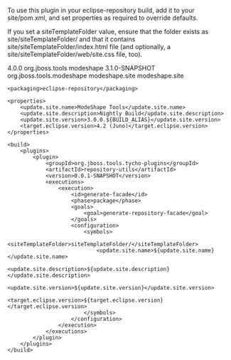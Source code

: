 To use this plugin in your eclipse-repository build, add it to your site/pom.xml, and set 
properties as required to override defaults.

If you set a siteTemplateFolder value, ensure that the folder exists as site/siteTemplateFolder/ and that it contains site/siteTemplateFolder/index.html file (and optionally, a site/siteTemplateFolder/web/site.css file, too).

<?xml version="1.0" encoding="UTF-8"?>
<project xmlns="http://maven.apache.org/POM/4.0.0" xmlns:xsi="http://www.w3.org/2001/XMLSchema-instance"
	xsi:schemaLocation="http://maven.apache.org/POM/4.0.0 http://maven.apache.org/xsd/maven-4.0.0.xsd">
	<modelVersion>4.0.0</modelVersion>
	<parent>
		<groupId>org.jboss.tools</groupId>
		<artifactId>modeshape</artifactId>
		<version>3.1.0-SNAPSHOT</version>
	</parent>
	<groupId>org.jboss.tools.modeshape</groupId>
	<artifactId>modeshape.site</artifactId>
	<name>modeshape.site</name>
	
	<packaging>eclipse-repository</packaging>

	<properties>
		<update.site.name>ModeShape Tools</update.site.name>
		<update.site.description>Nightly Build</update.site.description>
		<update.site.version>3.0.0.${BUILD_ALIAS}</update.site.version>
		<target.eclipse.version>4.2 (Juno)</target.eclipse.version>
	</properties>

	<build>
		<plugins>
			<plugin>
				<groupId>org.jboss.tools.tycho-plugins</groupId>
				<artifactId>repository-utils</artifactId>
				<version>0.0.1-SNAPSHOT</version>
				<executions>
					<execution>
						<id>generate-facade</id>
						<phase>package</phase>
						<goals>
							<goal>generate-repository-facade</goal>
						</goals>
						<configuration>
							<symbols>
								<siteTemplateFolder>siteTemplateFolder/</siteTemplateFolder>
								<update.site.name>${update.site.name}</update.site.name>
								<update.site.description>${update.site.description}</update.site.description>
								<update.site.version>${update.site.version}</update.site.version>
								<target.eclipse.version>${target.eclipse.version}</target.eclipse.version>
							</symbols>
						</configuration>
					</execution>
				</executions>
			</plugin>
		</plugins>
	</build>
</project>